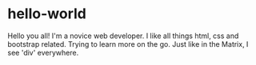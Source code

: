 # hello-world

Hello you all! I'm a novice web developer. I like all things html, css and bootstrap related. Trying to learn more on the go. Just like in the Matrix, I see 'div' everywhere.

